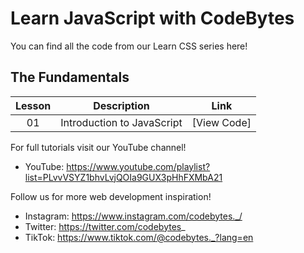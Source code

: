 # Learn JavaScript with CodeBytes
You can find all the code from our Learn CSS series here!

## The Fundamentals
| Lesson | Description | Link
| :---: | ----- | --- |
| 01 | Introduction to JavaScript | [View Code]

For full tutorials visit our YouTube channel!
- YouTube: https://www.youtube.com/playlist?list=PLvvVSYZ1bhvLvjQOIa9GUX3pHhFXMbA21

Follow us for more web development inspiration!
- Instagram: https://www.instagram.com/codebytes._/
- Twitter: https://twitter.com/codebytes_
- TikTok: https://www.tiktok.com/@codebytes._?lang=en
